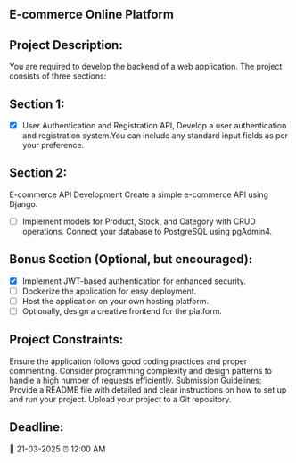 ## E-commerce Online Platform
## Project Description:
You are required to develop the backend of a web application. The project consists of three sections:

## Section 1:
- [x] User Authentication and Registration API, Develop a user authentication and registration system.You can include any standard input fields as per your preference.

## Section 2:  
E-commerce API Development
Create a simple e-commerce API using Django.
- [ ] Implement models for Product, Stock, and Category with CRUD operations.
Connect your database to PostgreSQL using pgAdmin4.
## Bonus Section (Optional, but encouraged):
- [x] Implement JWT-based authentication for enhanced security.
- [ ] Dockerize the application for easy deployment.
- [ ] Host the application on your own hosting platform.
- [ ] Optionally, design a creative frontend for the platform.
## Project Constraints:
Ensure the application follows good coding practices and proper commenting.
Consider programming complexity and design patterns to handle a high number of requests efficiently.
Submission Guidelines:
Provide a README file with detailed and clear instructions on how to set up and run your project.
Upload your project to a Git repository.


## Deadline:
📅 21-03-2025 ⏰ 12:00 AM
